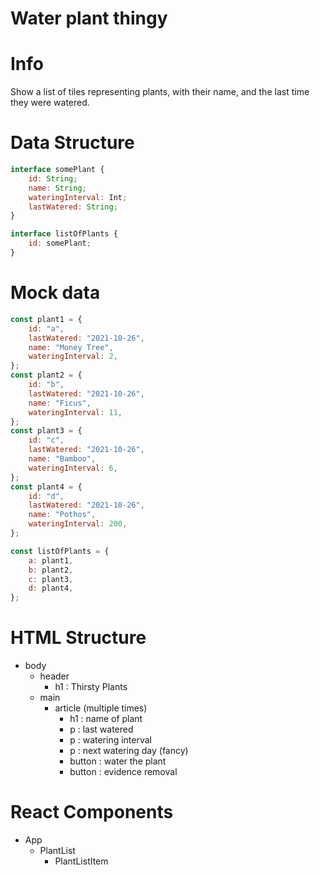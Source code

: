 # Water plant thingy

# Info

Show a list of tiles representing plants, with their name, and the last time they were watered.

# Data Structure

```jsx
interface somePlant {
	id: String;
	name: String;
	wateringInterval: Int;
	lastWatered: String;
}

interface listOfPlants {
	id: somePlant;
}
```

# Mock data

```jsx
const plant1 = {
	id: "a",
	lastWatered: "2021-10-26",
	name: "Money Tree",
	wateringInterval: 2,
};
const plant2 = {
	id: "b",
	lastWatered: "2021-10-26",
	name: "Ficus",
	wateringInterval: 11,
};
const plant3 = {
	id: "c",
	lastWatered: "2021-10-26",
	name: "Bamboo",
	wateringInterval: 6,
};
const plant4 = {
	id: "d",
	lastWatered: "2021-10-26",
	name: "Pothos",
	wateringInterval: 200,
};

const listOfPlants = {
	a: plant1,
	b: plant2,
	c: plant3,
	d: plant4,
};
```

# HTML Structure

- body
  - header
    - h1 : Thirsty Plants
  - main
    - article (multiple times)
      - h1 : name of plant
      - p : last watered
      - p : watering interval
      - p : next watering day (fancy)
      - button : water the plant
      - button : evidence removal

# React Components

- App
  - PlantList
    - PlantListItem
